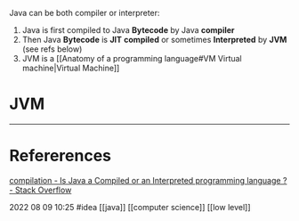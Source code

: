 Java can be both compiler or interpreter: 
1. Java is first compiled to Java **Bytecode** by Java **compiler**
2. Then Java **Bytecode** is **JIT** **compiled** or sometimes **Interpreted** by **JVM** (see refs below)
3. JVM is a [[Anatomy of a programming language#VM Virtual machine|Virtual Machine]]



# JVM
--- 
# Refererences 

[compilation - Is Java a Compiled or an Interpreted programming language ? - Stack Overflow](https://stackoverflow.com/questions/1326071/is-java-a-compiled-or-an-interpreted-programming-language)


2022 08 09 10:25
#idea [[java]] [[computer science]] [[low level]]